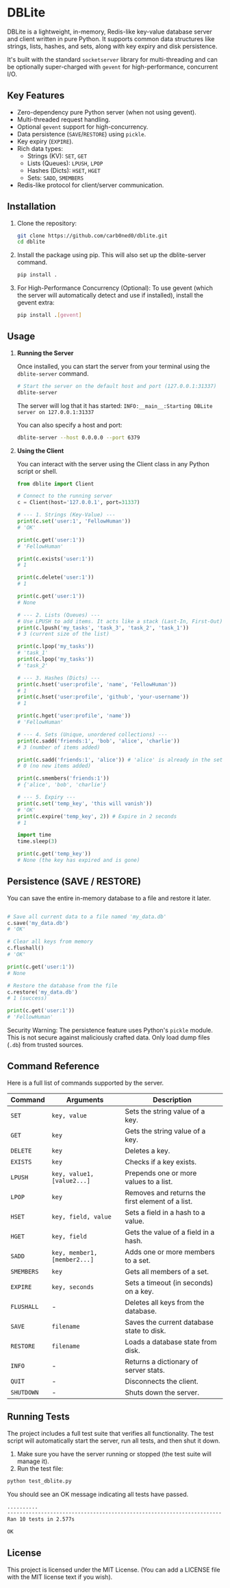 # DBLite

DBLite is a lightweight, in-memory, Redis-like key-value database server and client written in pure Python. It supports common data structures like strings, lists, hashes, and sets, along with key expiry and disk persistence.

It's built with the standard `socketserver` library for multi-threading and can be optionally super-charged with `gevent` for high-performance, concurrent I/O.

## Key Features

* Zero-dependency pure Python server (when not using gevent).
* Multi-threaded request handling.
* Optional `gevent` support for high-concurrency.
* Data persistence (`SAVE`/`RESTORE`) using `pickle`.
* Key expiry (`EXPIRE`).
* Rich data types:
  * Strings (KV): `SET`, `GET`
  * Lists (Queues): `LPUSH`, `LPOP`
  * Hashes (Dicts): `HSET`, `HGET`
  * Sets: `SADD`, `SMEMBERS`
* Redis-like protocol for client/server communication.

## Installation

1. Clone the repository:

    ```bash
    git clone https://github.com/carb0ned0/dblite.git
    cd dblite
    ```

2. Install the package using pip. This will also set up the dblite-server command.

    ```bash
    pip install .
    ```

3. For High-Performance Concurrency (Optional): To use gevent (which the server will automatically detect and use if installed), install the gevent extra:

    ```bash
    pip install .[gevent]
    ```

## Usage

1. **Running the Server**

    Once installed, you can start the server from your terminal using the `dblite-server` command.

    ```bash
    # Start the server on the default host and port (127.0.0.1:31337)
    dblite-server
    ```

    The server will log that it has started: `INFO:__main__:Starting DBLite server on 127.0.0.1:31337`

    You can also specify a host and port:

    ```bash
    dblite-server --host 0.0.0.0 --port 6379
    ```

2. **Using the Client**

    You can interact with the server using the Client class in any Python script or shell.

    ```python
    from dblite import Client

    # Connect to the running server
    c = Client(host='127.0.0.1', port=31337)

    # --- 1. Strings (Key-Value) ---
    print(c.set('user:1', 'FellowHuman'))
    # 'OK'

    print(c.get('user:1'))
    # 'FellowHuman'

    print(c.exists('user:1'))
    # 1

    print(c.delete('user:1'))
    # 1

    print(c.get('user:1'))
    # None

    # --- 2. Lists (Queues) ---
    # Use LPUSH to add items. It acts like a stack (Last-In, First-Out).
    print(c.lpush('my_tasks', 'task_3', 'task_2', 'task_1'))
    # 3 (current size of the list)

    print(c.lpop('my_tasks'))
    # 'task_1'
    print(c.lpop('my_tasks'))
    # 'task_2'

    # --- 3. Hashes (Dicts) ---
    print(c.hset('user:profile', 'name', 'FellowHuman'))
    # 1
    print(c.hset('user:profile', 'github', 'your-username'))
    # 1

    print(c.hget('user:profile', 'name'))
    # 'FellowHuman'

    # --- 4. Sets (Unique, unordered collections) ---
    print(c.sadd('friends:1', 'bob', 'alice', 'charlie'))
    # 3 (number of items added)

    print(c.sadd('friends:1', 'alice')) # 'alice' is already in the set
    # 0 (no new items added)

    print(c.smembers('friends:1'))
    # {'alice', 'bob', 'charlie'}

    # --- 5. Expiry ---
    print(c.set('temp_key', 'this will vanish'))
    # 'OK'
    print(c.expire('temp_key', 2)) # Expire in 2 seconds
    # 1

    import time
    time.sleep(3)

    print(c.get('temp_key'))
    # None (the key has expired and is gone)
    ```

## Persistence (SAVE / RESTORE)

You can save the entire in-memory database to a file and restore it later.

```python

# Save all current data to a file named 'my_data.db'
c.save('my_data.db')
# 'OK'

# Clear all keys from memory
c.flushall()
# 'OK'

print(c.get('user:1'))
# None

# Restore the database from the file
c.restore('my_data.db')
# 1 (success)

print(c.get('user:1'))
# 'FellowHuman'
```

Security Warning: The persistence feature uses Python's `pickle` module. This is not secure against maliciously crafted data. Only load dump files (`.db`) from trusted sources.

## Command Reference

Here is a full list of commands supported by the server.

Command | Arguments | Description
--- | --- | ---
`SET` | `key, value` | Sets the string value of a key.
`GET` | `key` | Gets the string value of a key.
`DELETE` | `key` | Deletes a key.
`EXISTS` | `key` | Checks if a key exists.
`LPUSH` | `key, value1, [value2...]` | Prepends one or more values to a list.
`LPOP` | `key` | Removes and returns the first element of a list.
`HSET` | `key, field, value` | Sets a field in a hash to a value.
`HGET` | `key, field` | Gets the value of a field in a hash.
`SADD` | `key, member1, [member2...]` | Adds one or more members to a set.
`SMEMBERS` | `key` | Gets all members of a set.
`EXPIRE` | `key, seconds` | Sets a timeout (in seconds) on a key.
`FLUSHALL` | - | Deletes all keys from the database.
`SAVE` | `filename` | Saves the current database state to disk.
`RESTORE` | `filename` | Loads a database state from disk.
`INFO` | - | Returns a dictionary of server stats.
`QUIT` | - | Disconnects the client.
`SHUTDOWN` | - | Shuts down the server.

## Running Tests

The project includes a full test suite that verifies all functionality. The test script will automatically start the server, run all tests, and then shut it down.

1. Make sure you have the server running or stopped (the test suite will manage it).
2. Run the test file:

```bash
python test_dblite.py
```

You should see an OK message indicating all tests have passed.

```bash
..........
----------------------------------------------------------------------
Ran 10 tests in 2.577s

OK
```

## License

This project is licensed under the MIT License. (You can add a LICENSE file with the MIT license text if you wish).
